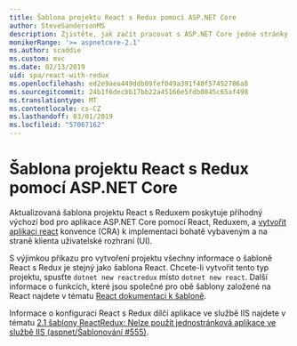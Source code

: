 ```yaml
---
title: Šablona projektu React s Redux pomocí ASP.NET Core
author: SteveSandersonMS
description: Zjistěte, jak začít pracovat s ASP.NET Core jedné stránky aplikace (SPA) šablona projektu pro React s Reduxem a vytvořit aplikaci react.
monikerRange: '>= aspnetcore-2.1'
ms.author: scaddie
ms.custom: mvc
ms.date: 02/13/2019
uid: spa/react-with-redux
ms.openlocfilehash: ed2e9aea449ddb09fef049a391f40f57452786a8
ms.sourcegitcommit: 24b1f6decbb17bb22a45166e5fdb0845c65af498
ms.translationtype: MT
ms.contentlocale: cs-CZ
ms.lasthandoff: 03/01/2019
ms.locfileid: "57067162"
---
```

# <a name="use-the-react-with-redux-project-template-with-aspnet-core"></a>Šablona projektu React s Redux pomocí ASP.NET Core

Aktualizovaná šablona projektu React s Reduxem poskytuje příhodný výchozí bod pro aplikace ASP.NET Core pomocí React, Reduxem, a [vytvořit aplikaci react](https://github.com/facebookincubator/create-react-app) konvence (CRA) k implementaci bohatě vybaveným a na straně klienta uživatelské rozhraní (UI).

S výjimkou příkazu pro vytvoření projektu všechny informace o šabloně React s Redux je stejný jako šablona React. Chcete-li vytvořit tento typ projektu, spusťte `dotnet new reactredux` místo `dotnet new react`. Další informace o funkcích, které jsou společné pro obě šablony založené na React najdete v tématu [React dokumentaci k šabloně](xref:spa/react).

Informace o konfiguraci React s Redux dílčí aplikace ve službě IIS najdete v tématu [2.1 šablony ReactRedux: Nelze použít jednostránková aplikace ve službě IIS (aspnet/Šablonování &num;555)](https://github.com/aspnet/Templating/issues/555).

